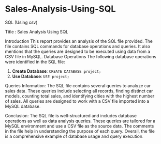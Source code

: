 # Sales-Analysis-Using-SQL
SQL (Using csv)


Title : Sales Analysis Using SQL

Introduction
This report provides an analysis of the SQL file provided. The file contains SQL commands for database operations and queries. It also mentions that the queries are designed to be executed using data from a CSV file in MySQL.
Database Operations
The following database operations were identified in the SQL file:
1. **Create Database**: `CREATE DATABASE project;`
2. **Use Database**: `USE project;`


Queries Information:
The SQL file contains several queries to analyze car sales data. These queries include selecting all records, finding distinct car models, counting total sales, and identifying cities with the highest number of sales. All queries are designed to work with a CSV file imported into a MySQL database.

Conclusion:
The SQL file is well-structured and includes database operations as well as data analysis queries. These queries are tailored for a MySQL environment and use a CSV file as the source data. The comments in the file help in understanding the purpose of each query. Overall, the file is a comprehensive example of database usage and query execution.
